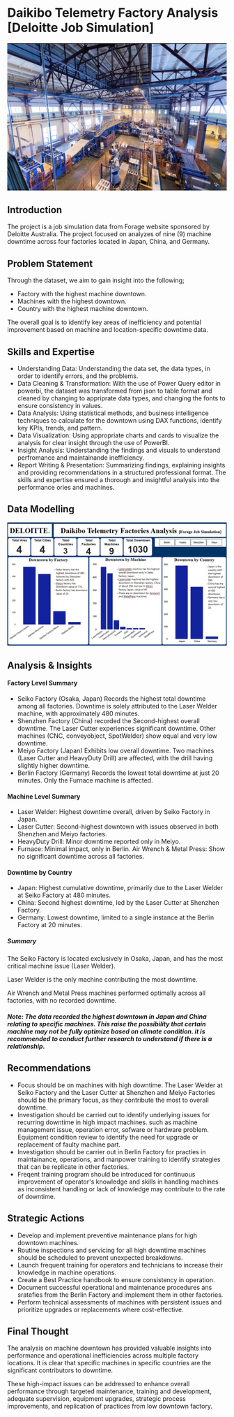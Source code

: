 # Daikibo Telemetry Factory Analysis [Deloitte Job Simulation]
![](Factory.jpg)

## Introduction 
The project is a job simulation data from Forage website sponsored by Deloitte Australia. The project focused on analyzes of nine (9) machine downtime across four factories located in Japan, China, and Germany. 

## Problem Statement
Through the dataset, we aim to gain insight into the following;
- Factory with the highest machine downtown.
- Machines with the highest downtown.
-  Country with the highest machine downtown.
  
The overall goal is to identify key areas of inefficiency and potential improvement based on machine and location-specific downtime data.

## Skills and Expertise
* Understanding Data: Understanding the data set, the data types, in order to identify errors, and the problems.
* Data Cleaning & Transformation: With the use of Power Query editor in powerbi, the dataset was transformed from json to table format and cleaned by changing to appriprate data types, and changing the fonts to ensure consistency in values.
* Data Analysis: Using statistical methods, and business intelligence techniques to calculate for the downtown using DAX functions, identify key KPIs, trends, and pattern.
* Data Visualization: Using appropriate charts and cards to visualize the analysis for clear insight through the use of PowerBI.
* Insight Analysis: Understanding the findings and visuals to understand perfromance and maintainande inefficiency.
* Report Writing & Presentation: Summarizing findings, explaining insights and providing recommendations in a structured professional format. The skills and expertise ensured a thorough and insightful analysis into the performance ories and machines.

## Data Modelling 
![](D-jobsim.JPEG)

## Analysis & Insights
#### Factory Level Summary
* Seiko Factory (Osaka, Japan)
Records the highest total downtime among all factories. Downtime is solely attributed to the Laser Welder machine, with approximately 480 minutes.
* Shenzhen Factory (China) recorded the Second-highest overall downtime. The Laser Cutter experiences significant downtime.
Other machines (CNC, conveyobject, SpotWelder) show equal and very low downtime.
* Meiyo Factory (Japan) Exhibits low overall downtime. Two machines (Laser Cutter and HeavyDuty Drill) are affected, with the drill having slightly higher downtime.
* Berlin Factory (Germany)
Records the lowest total downtime at just 20 minutes.
Only the Furnace machine is affected.

#### Machine Level Summary
* Laser Welder: Highest downtime overall, driven by Seiko Factory in Japan.
* Laser Cutter: Second-highest downtown with issues observed in both Shenzhen and Meiyo factories.
* HeavyDuty Drill: Minor downtime reported only in Meiyo.
* Furnace: Minimal impact, only in Berlin.
Air Wrench & Metal Press: Show no significant downtime across all factories.

#### Downtime by Country
* Japan: Highest cumulative downtime, primarily due to the Laser Welder at Seiko Factory at 480 minutes.
* China: Second highest downtime, led by the Laser Cutter at Shenzhen Factory.
* Germany: Lowest downtime, limited to a single instance at the Berlin Factory at 20 minutes. 

##### Summary
The Seiko Factory is located exclusively in Osaka, Japan, and has the most critical machine issue (Laser Welder).

Laser Welder is the only machine contributing the most downtime.

Air Wrench and Metal Press machines performed optimally across all factories, with no recorded downtime.

##### _Note: The data recorded the highest downtown in Japan and China relating to specific  machines. This raise the possibility that certain machine may not be fully optimize based on climate condition. it is recommended to conduct further research to understand if there is a relationship._

## Recommendations
* Focus should be on machines with high downtime. The Laser Welder at Seiko Factory and the Laser Cutter at Shenzhen and Meiyo Factories should be the primary focus, as they contribute the most to overall downtime.
* Investigation should be carried out to identify underlying issues for recurring downtime in high impact machines. such as machine management issue, operation error, sofware or hardware problem. Equipment condition review to identify the need for upgrade or replacement of faulty machine part.
* Investigation should be carrier out in Berlin Factory for practies in maintainance, operations, and manpower training to identify strategies that can be replicate in other factories.
* Freqent training program should be introduced for continuous improvement of operator's knowledge and skills in handling machines as inconsistent handling or lack of knowledge may contribute to the rate of downtime.

## Strategic Actions
* Develop and implement preventive maintenance plans for high downtown machines.
* Routine inspections and servicing for all high downtime machines should be scheduled to prevent unexpected breakdowns.
* Launch frequent training for operators and technicians to increase their knowledge in machine operations.
* Create a Best Practice handbook to ensure consistency in operation.
* Document successful operational and maintenance procedures ans sratefies from the Berlin Factory and implement them in other factories.
* Perform technical assessments of machines with persistent issues and prioritize upgrades or replacements where cost-effective.

## Final Thought
The analysis on machine downtown has provided valuable insights into performance and operational inefficiencies across multiple factory locations. It is clear that specific machines in specific countries are the significant contributors to downtime. 

These high-impact issues can be addressed to enhance overall performance through targeted maintenance, training and development, adequate supervision, equipment upgrades, strategic process improvements, and replication of practices from low downtown factory. 
